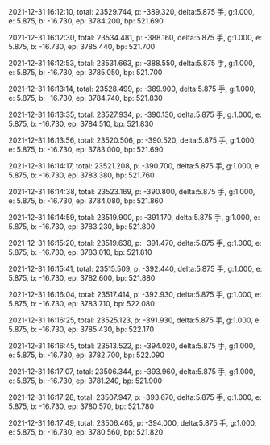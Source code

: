 2021-12-31 16:12:10, total: 23529.744, p: -389.320, delta:5.875 手, g:1.000, e: 5.875, b: -16.730, ep: 3784.200, bp: 521.690

2021-12-31 16:12:30, total: 23534.481, p: -388.160, delta:5.875 手, g:1.000, e: 5.875, b: -16.730, ep: 3785.440, bp: 521.700

2021-12-31 16:12:53, total: 23531.663, p: -388.550, delta:5.875 手, g:1.000, e: 5.875, b: -16.730, ep: 3785.050, bp: 521.700

2021-12-31 16:13:14, total: 23528.499, p: -389.900, delta:5.875 手, g:1.000, e: 5.875, b: -16.730, ep: 3784.740, bp: 521.830

2021-12-31 16:13:35, total: 23527.934, p: -390.130, delta:5.875 手, g:1.000, e: 5.875, b: -16.730, ep: 3784.510, bp: 521.830

2021-12-31 16:13:56, total: 23520.506, p: -390.520, delta:5.875 手, g:1.000, e: 5.875, b: -16.730, ep: 3783.000, bp: 521.690

2021-12-31 16:14:17, total: 23521.208, p: -390.700, delta:5.875 手, g:1.000, e: 5.875, b: -16.730, ep: 3783.380, bp: 521.760

2021-12-31 16:14:38, total: 23523.169, p: -390.800, delta:5.875 手, g:1.000, e: 5.875, b: -16.730, ep: 3784.080, bp: 521.860

2021-12-31 16:14:59, total: 23519.900, p: -391.170, delta:5.875 手, g:1.000, e: 5.875, b: -16.730, ep: 3783.230, bp: 521.800

2021-12-31 16:15:20, total: 23519.638, p: -391.470, delta:5.875 手, g:1.000, e: 5.875, b: -16.730, ep: 3783.010, bp: 521.810

2021-12-31 16:15:41, total: 23515.509, p: -392.440, delta:5.875 手, g:1.000, e: 5.875, b: -16.730, ep: 3782.600, bp: 521.880

2021-12-31 16:16:04, total: 23517.414, p: -392.930, delta:5.875 手, g:1.000, e: 5.875, b: -16.730, ep: 3783.710, bp: 522.080

2021-12-31 16:16:25, total: 23525.123, p: -391.930, delta:5.875 手, g:1.000, e: 5.875, b: -16.730, ep: 3785.430, bp: 522.170

2021-12-31 16:16:45, total: 23513.522, p: -394.020, delta:5.875 手, g:1.000, e: 5.875, b: -16.730, ep: 3782.700, bp: 522.090

2021-12-31 16:17:07, total: 23506.344, p: -393.960, delta:5.875 手, g:1.000, e: 5.875, b: -16.730, ep: 3781.240, bp: 521.900

2021-12-31 16:17:28, total: 23507.947, p: -393.670, delta:5.875 手, g:1.000, e: 5.875, b: -16.730, ep: 3780.570, bp: 521.780

2021-12-31 16:17:49, total: 23506.465, p: -394.000, delta:5.875 手, g:1.000, e: 5.875, b: -16.730, ep: 3780.560, bp: 521.820